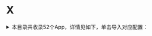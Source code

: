 # X
<details>
<summary>
本目录共收录52个App，详情见如下，单击导入对应配置：
</summary>

- [下厨房](https://quantumult.app/x/open-app/add-resource?remote-resource=%7B%22filter_remote%22%3A%20%5B%22https%3A%2F%2Fraw.githubusercontent.com%2Fzirawell%2FR-Store%2Fmain%2FRule%2FQuanX%2FAdblock%2FApp%2FX%2F%E4%B8%8B%E5%8E%A8%E6%88%BF%2Ffilter%2Fxiachufang.list%2C%20tag%3D%E4%B8%8B%E5%8E%A8%E6%88%BF%22%5D%2C%22rewrite_remote%22%3A%20%5B%22https%3A%2F%2Fraw.githubusercontent.com%2Fzirawell%2FR-Store%2Fmain%2FRule%2FQuanX%2FAdblock%2FApp%2FX%2F%E4%B8%8B%E5%8E%A8%E6%88%BF%2Frewrite%2Fxiachufang.conf%2C%20tag%3D%E4%B8%8B%E5%8E%A8%E6%88%BF%22%5D%7D)
- [兴业生活](https://quantumult.app/x/open-app/add-resource?remote-resource=%7B%22rewrite_remote%22%3A%20%5B%22https%3A%2F%2Fraw.githubusercontent.com%2Fzirawell%2FR-Store%2Fmain%2FRule%2FQuanX%2FAdblock%2FApp%2FX%2F%E5%85%B4%E4%B8%9A%E7%94%9F%E6%B4%BB%2Frewrite%2Fciblife.conf%2C%20tag%3D%E5%85%B4%E4%B8%9A%E7%94%9F%E6%B4%BB%22%5D%7D)
- [兴业证券优理宝](https://quantumult.app/x/open-app/add-resource?remote-resource=%7B%22rewrite_remote%22%3A%20%5B%22https%3A%2F%2Fraw.githubusercontent.com%2Fzirawell%2FR-Store%2Fmain%2FRule%2FQuanX%2FAdblock%2FApp%2FX%2F%E5%85%B4%E4%B8%9A%E8%AF%81%E5%88%B8%E4%BC%98%E7%90%86%E5%AE%9D%2Frewrite%2Fxyzq.conf%2C%20tag%3D%E5%85%B4%E4%B8%9A%E8%AF%81%E5%88%B8%E4%BC%98%E7%90%86%E5%AE%9D%22%5D%7D)
- [兴业银行手机银行](https://quantumult.app/x/open-app/add-resource?remote-resource=%7B%22rewrite_remote%22%3A%20%5B%22https%3A%2F%2Fraw.githubusercontent.com%2Fzirawell%2FR-Store%2Fmain%2FRule%2FQuanX%2FAdblock%2FApp%2FX%2F%E5%85%B4%E4%B8%9A%E9%93%B6%E8%A1%8C%E6%89%8B%E6%9C%BA%E9%93%B6%E8%A1%8C%2Frewrite%2Fcib.conf%2C%20tag%3D%E5%85%B4%E4%B8%9A%E9%93%B6%E8%A1%8C%E6%89%8B%E6%9C%BA%E9%93%B6%E8%A1%8C%22%5D%7D)
- [厦门航空](https://quantumult.app/x/open-app/add-resource?remote-resource=%7B%22rewrite_remote%22%3A%20%5B%22https%3A%2F%2Fraw.githubusercontent.com%2Fzirawell%2FR-Store%2Fmain%2FRule%2FQuanX%2FAdblock%2FApp%2FX%2F%E5%8E%A6%E9%97%A8%E8%88%AA%E7%A9%BA%2Frewrite%2Fxiamenair.conf%2C%20tag%3D%E5%8E%A6%E9%97%A8%E8%88%AA%E7%A9%BA%22%5D%7D)
- [向日葵远程控制](https://quantumult.app/x/open-app/add-resource?remote-resource=%7B%22rewrite_remote%22%3A%20%5B%22https%3A%2F%2Fraw.githubusercontent.com%2Fzirawell%2FR-Store%2Fmain%2FRule%2FQuanX%2FAdblock%2FApp%2FX%2F%E5%90%91%E6%97%A5%E8%91%B5%E8%BF%9C%E7%A8%8B%E6%8E%A7%E5%88%B6%2Frewrite%2Fsunlogin.conf%2C%20tag%3D%E5%90%91%E6%97%A5%E8%91%B5%E8%BF%9C%E7%A8%8B%E6%8E%A7%E5%88%B6%22%5D%7D)
- [喜马拉雅](https://quantumult.app/x/open-app/add-resource?remote-resource=%7B%22filter_remote%22%3A%20%5B%22https%3A%2F%2Fraw.githubusercontent.com%2Fzirawell%2FR-Store%2Fmain%2FRule%2FQuanX%2FAdblock%2FApp%2FX%2F%E5%96%9C%E9%A9%AC%E6%8B%89%E9%9B%85%2Ffilter%2Fxmly.list%2C%20tag%3D%E5%96%9C%E9%A9%AC%E6%8B%89%E9%9B%85%22%5D%2C%22rewrite_remote%22%3A%20%5B%22https%3A%2F%2Fraw.githubusercontent.com%2Fzirawell%2FR-Store%2Fmain%2FRule%2FQuanX%2FAdblock%2FApp%2FX%2F%E5%96%9C%E9%A9%AC%E6%8B%89%E9%9B%85%2Frewrite%2Fxmly.conf%2C%20tag%3D%E5%96%9C%E9%A9%AC%E6%8B%89%E9%9B%85%22%5D%7D)
- [学信网](https://quantumult.app/x/open-app/add-resource?remote-resource=%7B%22filter_remote%22%3A%20%5B%22https%3A%2F%2Fraw.githubusercontent.com%2Fzirawell%2FR-Store%2Fmain%2FRule%2FQuanX%2FAdblock%2FApp%2FX%2F%E5%AD%A6%E4%BF%A1%E7%BD%91%2Ffilter%2Fchsi.list%2C%20tag%3D%E5%AD%A6%E4%BF%A1%E7%BD%91%22%5D%7D)
- [小Biu智家](https://quantumult.app/x/open-app/add-resource?remote-resource=%7B%22rewrite_remote%22%3A%20%5B%22https%3A%2F%2Fraw.githubusercontent.com%2Fzirawell%2FR-Store%2Fmain%2FRule%2FQuanX%2FAdblock%2FApp%2FX%2F%E5%B0%8FBiu%E6%99%BA%E5%AE%B6%2Frewrite%2Fsuning.conf%2C%20tag%3D%E5%B0%8FBiu%E6%99%BA%E5%AE%B6%22%5D%7D)
- [小佩宠物](https://quantumult.app/x/open-app/add-resource?remote-resource=%7B%22rewrite_remote%22%3A%20%5B%22https%3A%2F%2Fraw.githubusercontent.com%2Fzirawell%2FR-Store%2Fmain%2FRule%2FQuanX%2FAdblock%2FApp%2FX%2F%E5%B0%8F%E4%BD%A9%E5%AE%A0%E7%89%A9%2Frewrite%2Fpetkit.conf%2C%20tag%3D%E5%B0%8F%E4%BD%A9%E5%AE%A0%E7%89%A9%22%5D%7D)
- [小利生活](https://quantumult.app/x/open-app/add-resource?remote-resource=%7B%22filter_remote%22%3A%20%5B%22https%3A%2F%2Fraw.githubusercontent.com%2Fzirawell%2FR-Store%2Fmain%2FRule%2FQuanX%2FAdblock%2FApp%2FX%2F%E5%B0%8F%E5%88%A9%E7%94%9F%E6%B4%BB%2Ffilter%2Fxlsh.list%2C%20tag%3D%E5%B0%8F%E5%88%A9%E7%94%9F%E6%B4%BB%22%5D%7D)
- [小合拓展](https://quantumult.app/x/open-app/add-resource?remote-resource=%7B%22rewrite_remote%22%3A%20%5B%22https%3A%2F%2Fraw.githubusercontent.com%2Fzirawell%2FR-Store%2Fmain%2FRule%2FQuanX%2FAdblock%2FApp%2FX%2F%E5%B0%8F%E5%90%88%E6%8B%93%E5%B1%95%2Frewrite%2Fxhtz.conf%2C%20tag%3D%E5%B0%8F%E5%90%88%E6%8B%93%E5%B1%95%22%5D%7D)
- [小宇宙](https://quantumult.app/x/open-app/add-resource?remote-resource=%7B%22rewrite_remote%22%3A%20%5B%22https%3A%2F%2Fraw.githubusercontent.com%2Fzirawell%2FR-Store%2Fmain%2FRule%2FQuanX%2FAdblock%2FApp%2FX%2F%E5%B0%8F%E5%AE%87%E5%AE%99%2Frewrite%2Fxiaoyuzhoufm.conf%2C%20tag%3D%E5%B0%8F%E5%AE%87%E5%AE%99%22%5D%7D)
- [小熊拦截](https://quantumult.app/x/open-app/add-resource?remote-resource=%7B%22rewrite_remote%22%3A%20%5B%22https%3A%2F%2Fraw.githubusercontent.com%2Fzirawell%2FR-Store%2Fmain%2FRule%2FQuanX%2FAdblock%2FApp%2FX%2F%E5%B0%8F%E7%86%8A%E6%8B%A6%E6%88%AA%2Frewrite%2Fxiaoxiong.conf%2C%20tag%3D%E5%B0%8F%E7%86%8A%E6%8B%A6%E6%88%AA%22%5D%7D)
- [小熊美术](https://quantumult.app/x/open-app/add-resource?remote-resource=%7B%22rewrite_remote%22%3A%20%5B%22https%3A%2F%2Fraw.githubusercontent.com%2Fzirawell%2FR-Store%2Fmain%2FRule%2FQuanX%2FAdblock%2FApp%2FX%2F%E5%B0%8F%E7%86%8A%E7%BE%8E%E6%9C%AF%2Frewrite%2Fxiaoxiongmeishu.conf%2C%20tag%3D%E5%B0%8F%E7%86%8A%E7%BE%8E%E6%9C%AF%22%5D%7D)
- [小爱音箱](https://quantumult.app/x/open-app/add-resource?remote-resource=%7B%22filter_remote%22%3A%20%5B%22https%3A%2F%2Fraw.githubusercontent.com%2Fzirawell%2FR-Store%2Fmain%2FRule%2FQuanX%2FAdblock%2FApp%2FX%2F%E5%B0%8F%E7%88%B1%E9%9F%B3%E7%AE%B1%2Ffilter%2Fxiaoaisound.list%2C%20tag%3D%E5%B0%8F%E7%88%B1%E9%9F%B3%E7%AE%B1%22%5D%2C%22rewrite_remote%22%3A%20%5B%22https%3A%2F%2Fraw.githubusercontent.com%2Fzirawell%2FR-Store%2Fmain%2FRule%2FQuanX%2FAdblock%2FApp%2FX%2F%E5%B0%8F%E7%88%B1%E9%9F%B3%E7%AE%B1%2Frewrite%2Fxiaoaisound.conf%2C%20tag%3D%E5%B0%8F%E7%88%B1%E9%9F%B3%E7%AE%B1%22%5D%7D)
- [小牛电动](https://quantumult.app/x/open-app/add-resource?remote-resource=%7B%22rewrite_remote%22%3A%20%5B%22https%3A%2F%2Fraw.githubusercontent.com%2Fzirawell%2FR-Store%2Fmain%2FRule%2FQuanX%2FAdblock%2FApp%2FX%2F%E5%B0%8F%E7%89%9B%E7%94%B5%E5%8A%A8%2Frewrite%2Fniu.conf%2C%20tag%3D%E5%B0%8F%E7%89%9B%E7%94%B5%E5%8A%A8%22%5D%7D)
- [小特](https://quantumult.app/x/open-app/add-resource?remote-resource=%7B%22rewrite_remote%22%3A%20%5B%22https%3A%2F%2Fraw.githubusercontent.com%2Fzirawell%2FR-Store%2Fmain%2FRule%2FQuanX%2FAdblock%2FApp%2FX%2F%E5%B0%8F%E7%89%B9%2Frewrite%2Fxiaote.conf%2C%20tag%3D%E5%B0%8F%E7%89%B9%22%5D%7D)
- [小白学习打印](https://quantumult.app/x/open-app/add-resource?remote-resource=%7B%22rewrite_remote%22%3A%20%5B%22https%3A%2F%2Fraw.githubusercontent.com%2Fzirawell%2FR-Store%2Fmain%2FRule%2FQuanX%2FAdblock%2FApp%2FX%2F%E5%B0%8F%E7%99%BD%E5%AD%A6%E4%B9%A0%E6%89%93%E5%8D%B0%2Frewrite%2Fxbxxhz.conf%2C%20tag%3D%E5%B0%8F%E7%99%BD%E5%AD%A6%E4%B9%A0%E6%89%93%E5%8D%B0%22%5D%7D)
- [小睡眠](https://quantumult.app/x/open-app/add-resource?remote-resource=%7B%22rewrite_remote%22%3A%20%5B%22https%3A%2F%2Fraw.githubusercontent.com%2Fzirawell%2FR-Store%2Fmain%2FRule%2FQuanX%2FAdblock%2FApp%2FX%2F%E5%B0%8F%E7%9D%A1%E7%9C%A0%2Frewrite%2Fcosleep.conf%2C%20tag%3D%E5%B0%8F%E7%9D%A1%E7%9C%A0%22%5D%7D)
- [小站](https://quantumult.app/x/open-app/add-resource?remote-resource=%7B%22rewrite_remote%22%3A%20%5B%22https%3A%2F%2Fraw.githubusercontent.com%2Fzirawell%2FR-Store%2Fmain%2FRule%2FQuanX%2FAdblock%2FApp%2FX%2F%E5%B0%8F%E7%AB%99%2Frewrite%2Fzhan.conf%2C%20tag%3D%E5%B0%8F%E7%AB%99%22%5D%7D)
- [小米商城](https://quantumult.app/x/open-app/add-resource?remote-resource=%7B%22rewrite_remote%22%3A%20%5B%22https%3A%2F%2Fraw.githubusercontent.com%2Fzirawell%2FR-Store%2Fmain%2FRule%2FQuanX%2FAdblock%2FApp%2FX%2F%E5%B0%8F%E7%B1%B3%E5%95%86%E5%9F%8E%2Frewrite%2Fmishop.conf%2C%20tag%3D%E5%B0%8F%E7%B1%B3%E5%95%86%E5%9F%8E%22%5D%7D)
- [小米打印](https://quantumult.app/x/open-app/add-resource?remote-resource=%7B%22rewrite_remote%22%3A%20%5B%22https%3A%2F%2Fraw.githubusercontent.com%2Fzirawell%2FR-Store%2Fmain%2FRule%2FQuanX%2FAdblock%2FApp%2FX%2F%E5%B0%8F%E7%B1%B3%E6%89%93%E5%8D%B0%2Frewrite%2Fmiprint.conf%2C%20tag%3D%E5%B0%8F%E7%B1%B3%E6%89%93%E5%8D%B0%22%5D%7D)
- [小米有品](https://quantumult.app/x/open-app/add-resource?remote-resource=%7B%22filter_remote%22%3A%20%5B%22https%3A%2F%2Fraw.githubusercontent.com%2Fzirawell%2FR-Store%2Fmain%2FRule%2FQuanX%2FAdblock%2FApp%2FX%2F%E5%B0%8F%E7%B1%B3%E6%9C%89%E5%93%81%2Ffilter%2Fmiyoupin.list%2C%20tag%3D%E5%B0%8F%E7%B1%B3%E6%9C%89%E5%93%81%22%5D%2C%22rewrite_remote%22%3A%20%5B%22https%3A%2F%2Fraw.githubusercontent.com%2Fzirawell%2FR-Store%2Fmain%2FRule%2FQuanX%2FAdblock%2FApp%2FX%2F%E5%B0%8F%E7%B1%B3%E6%9C%89%E5%93%81%2Frewrite%2Fmiyoupin.conf%2C%20tag%3D%E5%B0%8F%E7%B1%B3%E6%9C%89%E5%93%81%22%5D%7D)
- [小米运动](https://quantumult.app/x/open-app/add-resource?remote-resource=%7B%22rewrite_remote%22%3A%20%5B%22https%3A%2F%2Fraw.githubusercontent.com%2Fzirawell%2FR-Store%2Fmain%2FRule%2FQuanX%2FAdblock%2FApp%2FX%2F%E5%B0%8F%E7%B1%B3%E8%BF%90%E5%8A%A8%2Frewrite%2Fmifit.conf%2C%20tag%3D%E5%B0%8F%E7%B1%B3%E8%BF%90%E5%8A%A8%22%5D%7D)
- [小红书](https://quantumult.app/x/open-app/add-resource?remote-resource=%7B%22filter_remote%22%3A%20%5B%22https%3A%2F%2Fraw.githubusercontent.com%2Fzirawell%2FR-Store%2Fmain%2FRule%2FQuanX%2FAdblock%2FApp%2FX%2F%E5%B0%8F%E7%BA%A2%E4%B9%A6%2Ffilter%2Fxiaohongshu.list%2C%20tag%3D%E5%B0%8F%E7%BA%A2%E4%B9%A6%22%5D%2C%22rewrite_remote%22%3A%20%5B%22https%3A%2F%2Fraw.githubusercontent.com%2Fzirawell%2FR-Store%2Fmain%2FRule%2FQuanX%2FAdblock%2FApp%2FX%2F%E5%B0%8F%E7%BA%A2%E4%B9%A6%2Frewrite%2Fxiaohongshu.conf%2C%20tag%3D%E5%B0%8F%E7%BA%A2%E4%B9%A6%22%5D%7D)
- [小芒](https://quantumult.app/x/open-app/add-resource?remote-resource=%7B%22rewrite_remote%22%3A%20%5B%22https%3A%2F%2Fraw.githubusercontent.com%2Fzirawell%2FR-Store%2Fmain%2FRule%2FQuanX%2FAdblock%2FApp%2FX%2F%E5%B0%8F%E8%8A%92%2Frewrite%2Fmgtv.conf%2C%20tag%3D%E5%B0%8F%E8%8A%92%22%5D%7D)
- [小蚕霸王餐](https://quantumult.app/x/open-app/add-resource?remote-resource=%7B%22rewrite_remote%22%3A%20%5B%22https%3A%2F%2Fraw.githubusercontent.com%2Fzirawell%2FR-Store%2Fmain%2FRule%2FQuanX%2FAdblock%2FApp%2FX%2F%E5%B0%8F%E8%9A%95%E9%9C%B8%E7%8E%8B%E9%A4%90%2Frewrite%2Fxcbwc.conf%2C%20tag%3D%E5%B0%8F%E8%9A%95%E9%9C%B8%E7%8E%8B%E9%A4%90%22%5D%7D)
- [小象超市](https://quantumult.app/x/open-app/add-resource?remote-resource=%7B%22rewrite_remote%22%3A%20%5B%22https%3A%2F%2Fraw.githubusercontent.com%2Fzirawell%2FR-Store%2Fmain%2FRule%2FQuanX%2FAdblock%2FApp%2FX%2F%E5%B0%8F%E8%B1%A1%E8%B6%85%E5%B8%82%2Frewrite%2Fxiaoxiang.conf%2C%20tag%3D%E5%B0%8F%E8%B1%A1%E8%B6%85%E5%B8%82%22%5D%7D)
- [小鹏汽车](https://quantumult.app/x/open-app/add-resource?remote-resource=%7B%22filter_remote%22%3A%20%5B%22https%3A%2F%2Fraw.githubusercontent.com%2Fzirawell%2FR-Store%2Fmain%2FRule%2FQuanX%2FAdblock%2FApp%2FX%2F%E5%B0%8F%E9%B9%8F%E6%B1%BD%E8%BD%A6%2Ffilter%2Fxpeng.list%2C%20tag%3D%E5%B0%8F%E9%B9%8F%E6%B1%BD%E8%BD%A6%22%5D%2C%22rewrite_remote%22%3A%20%5B%22https%3A%2F%2Fraw.githubusercontent.com%2Fzirawell%2FR-Store%2Fmain%2FRule%2FQuanX%2FAdblock%2FApp%2FX%2F%E5%B0%8F%E9%B9%8F%E6%B1%BD%E8%BD%A6%2Frewrite%2Fxpeng.conf%2C%20tag%3D%E5%B0%8F%E9%B9%8F%E6%B1%BD%E8%BD%A6%22%5D%7D)
- [小黑盒](https://quantumult.app/x/open-app/add-resource?remote-resource=%7B%22rewrite_remote%22%3A%20%5B%22https%3A%2F%2Fraw.githubusercontent.com%2Fzirawell%2FR-Store%2Fmain%2FRule%2FQuanX%2FAdblock%2FApp%2FX%2F%E5%B0%8F%E9%BB%91%E7%9B%92%2Frewrite%2Fxiaoheihe.conf%2C%20tag%3D%E5%B0%8F%E9%BB%91%E7%9B%92%22%5D%7D)
- [希尔顿荣誉客会](https://quantumult.app/x/open-app/add-resource?remote-resource=%7B%22rewrite_remote%22%3A%20%5B%22https%3A%2F%2Fraw.githubusercontent.com%2Fzirawell%2FR-Store%2Fmain%2FRule%2FQuanX%2FAdblock%2FApp%2FX%2F%E5%B8%8C%E5%B0%94%E9%A1%BF%E8%8D%A3%E8%AA%89%E5%AE%A2%E4%BC%9A%2Frewrite%2Fhilton.conf%2C%20tag%3D%E5%B8%8C%E5%B0%94%E9%A1%BF%E8%8D%A3%E8%AA%89%E5%AE%A2%E4%BC%9A%22%5D%7D)
- [希沃白板](https://quantumult.app/x/open-app/add-resource?remote-resource=%7B%22rewrite_remote%22%3A%20%5B%22https%3A%2F%2Fraw.githubusercontent.com%2Fzirawell%2FR-Store%2Fmain%2FRule%2FQuanX%2FAdblock%2FApp%2FX%2F%E5%B8%8C%E6%B2%83%E7%99%BD%E6%9D%BF%2Frewrite%2Fseewo.conf%2C%20tag%3D%E5%B8%8C%E6%B2%83%E7%99%BD%E6%9D%BF%22%5D%7D)
- [心悦俱乐部](https://quantumult.app/x/open-app/add-resource?remote-resource=%7B%22rewrite_remote%22%3A%20%5B%22https%3A%2F%2Fraw.githubusercontent.com%2Fzirawell%2FR-Store%2Fmain%2FRule%2FQuanX%2FAdblock%2FApp%2FX%2F%E5%BF%83%E6%82%A6%E4%BF%B1%E4%B9%90%E9%83%A8%2Frewrite%2Fxinyue.conf%2C%20tag%3D%E5%BF%83%E6%82%A6%E4%BF%B1%E4%B9%90%E9%83%A8%22%5D%7D)
- [携程旅行](https://quantumult.app/x/open-app/add-resource?remote-resource=%7B%22filter_remote%22%3A%20%5B%22https%3A%2F%2Fraw.githubusercontent.com%2Fzirawell%2FR-Store%2Fmain%2FRule%2FQuanX%2FAdblock%2FApp%2FX%2F%E6%90%BA%E7%A8%8B%E6%97%85%E8%A1%8C%2Ffilter%2Fctrip.list%2C%20tag%3D%E6%90%BA%E7%A8%8B%E6%97%85%E8%A1%8C%22%5D%2C%22rewrite_remote%22%3A%20%5B%22https%3A%2F%2Fraw.githubusercontent.com%2Fzirawell%2FR-Store%2Fmain%2FRule%2FQuanX%2FAdblock%2FApp%2FX%2F%E6%90%BA%E7%A8%8B%E6%97%85%E8%A1%8C%2Frewrite%2Fctrip.conf%2C%20tag%3D%E6%90%BA%E7%A8%8B%E6%97%85%E8%A1%8C%22%5D%7D)
- [新浪新闻](https://quantumult.app/x/open-app/add-resource?remote-resource=%7B%22rewrite_remote%22%3A%20%5B%22https%3A%2F%2Fraw.githubusercontent.com%2Fzirawell%2FR-Store%2Fmain%2FRule%2FQuanX%2FAdblock%2FApp%2FX%2F%E6%96%B0%E6%B5%AA%E6%96%B0%E9%97%BB%2Frewrite%2Fsinaapp.conf%2C%20tag%3D%E6%96%B0%E6%B5%AA%E6%96%B0%E9%97%BB%22%5D%7D)
- [新片场](https://quantumult.app/x/open-app/add-resource?remote-resource=%7B%22rewrite_remote%22%3A%20%5B%22https%3A%2F%2Fraw.githubusercontent.com%2Fzirawell%2FR-Store%2Fmain%2FRule%2FQuanX%2FAdblock%2FApp%2FX%2F%E6%96%B0%E7%89%87%E5%9C%BA%2Frewrite%2Fxinpianchang.conf%2C%20tag%3D%E6%96%B0%E7%89%87%E5%9C%BA%22%5D%7D)
- [星火英语](https://quantumult.app/x/open-app/add-resource?remote-resource=%7B%22rewrite_remote%22%3A%20%5B%22https%3A%2F%2Fraw.githubusercontent.com%2Fzirawell%2FR-Store%2Fmain%2FRule%2FQuanX%2FAdblock%2FApp%2FX%2F%E6%98%9F%E7%81%AB%E8%8B%B1%E8%AF%AD%2Frewrite%2Fsparke.conf%2C%20tag%3D%E6%98%9F%E7%81%AB%E8%8B%B1%E8%AF%AD%22%5D%7D)
- [星财富](https://quantumult.app/x/open-app/add-resource?remote-resource=%7B%22rewrite_remote%22%3A%20%5B%22https%3A%2F%2Fraw.githubusercontent.com%2Fzirawell%2FR-Store%2Fmain%2FRule%2FQuanX%2FAdblock%2FApp%2FX%2F%E6%98%9F%E8%B4%A2%E5%AF%8C%2Frewrite%2Fxingcaifu.conf%2C%20tag%3D%E6%98%9F%E8%B4%A2%E5%AF%8C%22%5D%7D)
- [星途starway](https://quantumult.app/x/open-app/add-resource?remote-resource=%7B%22rewrite_remote%22%3A%20%5B%22https%3A%2F%2Fraw.githubusercontent.com%2Fzirawell%2FR-Store%2Fmain%2FRule%2FQuanX%2FAdblock%2FApp%2FX%2F%E6%98%9F%E9%80%94starway%2Frewrite%2Fstarway.conf%2C%20tag%3D%E6%98%9F%E9%80%94starway%22%5D%7D)
- [晓晓优选](https://quantumult.app/x/open-app/add-resource?remote-resource=%7B%22filter_remote%22%3A%20%5B%22https%3A%2F%2Fraw.githubusercontent.com%2Fzirawell%2FR-Store%2Fmain%2FRule%2FQuanX%2FAdblock%2FApp%2FX%2F%E6%99%93%E6%99%93%E4%BC%98%E9%80%89%2Ffilter%2Fxxyx.list%2C%20tag%3D%E6%99%93%E6%99%93%E4%BC%98%E9%80%89%22%5D%2C%22rewrite_remote%22%3A%20%5B%22https%3A%2F%2Fraw.githubusercontent.com%2Fzirawell%2FR-Store%2Fmain%2FRule%2FQuanX%2FAdblock%2FApp%2FX%2F%E6%99%93%E6%99%93%E4%BC%98%E9%80%89%2Frewrite%2Fxxyx.conf%2C%20tag%3D%E6%99%93%E6%99%93%E4%BC%98%E9%80%89%22%5D%7D)
- [笑容加](https://quantumult.app/x/open-app/add-resource?remote-resource=%7B%22rewrite_remote%22%3A%20%5B%22https%3A%2F%2Fraw.githubusercontent.com%2Fzirawell%2FR-Store%2Fmain%2FRule%2FQuanX%2FAdblock%2FApp%2FX%2F%E7%AC%91%E5%AE%B9%E5%8A%A0%2Frewrite%2Fusmile.conf%2C%20tag%3D%E7%AC%91%E5%AE%B9%E5%8A%A0%22%5D%7D)
- [米游社](https://quantumult.app/x/open-app/add-resource?remote-resource=%7B%22rewrite_remote%22%3A%20%5B%22https%3A%2F%2Fraw.githubusercontent.com%2Fzirawell%2FR-Store%2Fmain%2FRule%2FQuanX%2FAdblock%2FApp%2FX%2F%E7%B1%B3%E6%B8%B8%E7%A4%BE%2Frewrite%2Fmihoyo.conf%2C%20tag%3D%E7%B1%B3%E6%B8%B8%E7%A4%BE%22%5D%7D)
- [米读小说](https://quantumult.app/x/open-app/add-resource?remote-resource=%7B%22rewrite_remote%22%3A%20%5B%22https%3A%2F%2Fraw.githubusercontent.com%2Fzirawell%2FR-Store%2Fmain%2FRule%2FQuanX%2FAdblock%2FApp%2FX%2F%E7%B1%B3%E8%AF%BB%E5%B0%8F%E8%AF%B4%2Frewrite%2Fmiread.conf%2C%20tag%3D%E7%B1%B3%E8%AF%BB%E5%B0%8F%E8%AF%B4%22%5D%7D)
- [西施眼](https://quantumult.app/x/open-app/add-resource?remote-resource=%7B%22rewrite_remote%22%3A%20%5B%22https%3A%2F%2Fraw.githubusercontent.com%2Fzirawell%2FR-Store%2Fmain%2FRule%2FQuanX%2FAdblock%2FApp%2FX%2F%E8%A5%BF%E6%96%BD%E7%9C%BC%2Frewrite%2Fxsy.conf%2C%20tag%3D%E8%A5%BF%E6%96%BD%E7%9C%BC%22%5D%7D)
- [西窗烛](https://quantumult.app/x/open-app/add-resource?remote-resource=%7B%22rewrite_remote%22%3A%20%5B%22https%3A%2F%2Fraw.githubusercontent.com%2Fzirawell%2FR-Store%2Fmain%2FRule%2FQuanX%2FAdblock%2FApp%2FX%2F%E8%A5%BF%E7%AA%97%E7%83%9B%2Frewrite%2Fxczim.conf%2C%20tag%3D%E8%A5%BF%E7%AA%97%E7%83%9B%22%5D%7D)
- [讯飞输入法](https://quantumult.app/x/open-app/add-resource?remote-resource=%7B%22filter_remote%22%3A%20%5B%22https%3A%2F%2Fraw.githubusercontent.com%2Fzirawell%2FR-Store%2Fmain%2FRule%2FQuanX%2FAdblock%2FApp%2FX%2F%E8%AE%AF%E9%A3%9E%E8%BE%93%E5%85%A5%E6%B3%95%2Ffilter%2Fxunfei.list%2C%20tag%3D%E8%AE%AF%E9%A3%9E%E8%BE%93%E5%85%A5%E6%B3%95%22%5D%7D)
- [迅游加速器](https://quantumult.app/x/open-app/add-resource?remote-resource=%7B%22rewrite_remote%22%3A%20%5B%22https%3A%2F%2Fraw.githubusercontent.com%2Fzirawell%2FR-Store%2Fmain%2FRule%2FQuanX%2FAdblock%2FApp%2FX%2F%E8%BF%85%E6%B8%B8%E5%8A%A0%E9%80%9F%E5%99%A8%2Frewrite%2Fxunyou.conf%2C%20tag%3D%E8%BF%85%E6%B8%B8%E5%8A%A0%E9%80%9F%E5%99%A8%22%5D%7D)
- [迅雷](https://quantumult.app/x/open-app/add-resource?remote-resource=%7B%22filter_remote%22%3A%20%5B%22https%3A%2F%2Fraw.githubusercontent.com%2Fzirawell%2FR-Store%2Fmain%2FRule%2FQuanX%2FAdblock%2FApp%2FX%2F%E8%BF%85%E9%9B%B7%2Ffilter%2Fxunlei.list%2C%20tag%3D%E8%BF%85%E9%9B%B7%22%5D%2C%22rewrite_remote%22%3A%20%5B%22https%3A%2F%2Fraw.githubusercontent.com%2Fzirawell%2FR-Store%2Fmain%2FRule%2FQuanX%2FAdblock%2FApp%2FX%2F%E8%BF%85%E9%9B%B7%2Frewrite%2Fxunlei.conf%2C%20tag%3D%E8%BF%85%E9%9B%B7%22%5D%7D)
- [闲鱼](https://quantumult.app/x/open-app/add-resource?remote-resource=%7B%22rewrite_remote%22%3A%20%5B%22https%3A%2F%2Fraw.githubusercontent.com%2Fzirawell%2FR-Store%2Fmain%2FRule%2FQuanX%2FAdblock%2FApp%2FX%2F%E9%97%B2%E9%B1%BC%2Frewrite%2Fgoofish.conf%2C%20tag%3D%E9%97%B2%E9%B1%BC%22%5D%7D)
- [雪球](https://quantumult.app/x/open-app/add-resource?remote-resource=%7B%22rewrite_remote%22%3A%20%5B%22https%3A%2F%2Fraw.githubusercontent.com%2Fzirawell%2FR-Store%2Fmain%2FRule%2FQuanX%2FAdblock%2FApp%2FX%2F%E9%9B%AA%E7%90%83%2Frewrite%2Fxueqiu.conf%2C%20tag%3D%E9%9B%AA%E7%90%83%22%5D%7D)
- [香山智能](https://quantumult.app/x/open-app/add-resource?remote-resource=%7B%22rewrite_remote%22%3A%20%5B%22https%3A%2F%2Fraw.githubusercontent.com%2Fzirawell%2FR-Store%2Fmain%2FRule%2FQuanX%2FAdblock%2FApp%2FX%2F%E9%A6%99%E5%B1%B1%E6%99%BA%E8%83%BD%2Frewrite%2Fsenssun.conf%2C%20tag%3D%E9%A6%99%E5%B1%B1%E6%99%BA%E8%83%BD%22%5D%7D)

</details>